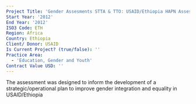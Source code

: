 ```yaml
---
Project Title: 'Gender Assesments STTA & TTO: USAID/Ethiopia HAPN Assessment (TDY 107)'
Start Year: '2012'
End Year: '2012'
ISO3 Code: ETH
Region: Africa
Country: Ethiopia
Client/ Donor: USAID
Is Current Project? (true/false): ''
Practice Area:
  - 'Education, Gender and Youth'
Contract Value USD: ''
---
```

The assessment was designed to inform the development of a strategic/operational plan to improve gender integration and equality in USAID/Ethiopia